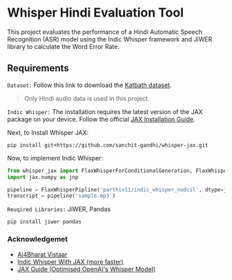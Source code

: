 # Whisper Hindi Evaluation Tool

This project evaluates the performance of a Hindi Automatic Speech Recognition (ASR) model using the Indic Whisper framework and JiWER library to calculate the Word Error Rate.


## Requirements

`Dataset:` Follow this link to download the [Katbath dataset](https://objectstore.e2enetworks.net/indic-asr-public/indicwhisper/vistaar/kathbath.zip). 
> Only Hindi audio data is used in this project.

`Indic Whisper:` The installation requires the latest version of the JAX package on your device. Follow the official [JAX Installation Guide](https://github.com/google/jax#installation).

Next, to Install Whisper JAX:
```
pip install git+https://github.com/sanchit-gandhi/whisper-jax.git
```

Now, to implement Indic Whisper:
```python
from whisper_jax import FlaxWhisperForConditionalGeneration, FlaxWhisperPipline
import jax.numpy as jnp

pipeline = FlaxWhisperPipline('parthiv11/indic_whisper_nodcil', dtype=jnp.bfloat16)
transcript = pipeline('sample.mp3')
```

`Reuqired Libraries:` JiWER, Pandas
```
pip install jiwer pandas
```


### Acknowledgemet

- [Ai4Bharat Vistaar](https://github.com/AI4Bharat/vistaar?tab=readme-ov-file)
- [Indic Whisper With JAX (more faster)](https://huggingface.co/parthiv11/indic_whisper_nodcil)
- [JAX Guide (Optimised OpenAI's Whisper Model)](https://github.com/sanchit-gandhi/whisper-jax?tab=readme-ov-file)
